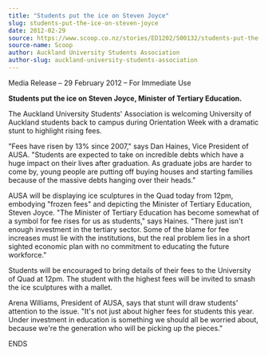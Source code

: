 ```yaml
---
title: "Students put the ice on Steven Joyce"
slug: students-put-the-ice-on-steven-joyce
date: 2012-02-29
source: https://www.scoop.co.nz/stories/ED1202/S00132/students-put-the-ice-on-steven-joyce.htm
source-name: Scoop
author: Auckland University Students Association
author-slug: auckland-university-students-association
---
```


<p>Media Release – 29 February 2012 – For Immediate
Use</p>

<p><strong>Students put the ice on Steven Joyce, Minister
of Tertiary Education.</strong></p>

<p>The Auckland University
Students' Association is welcoming University of Auckland
students back to campus during Orientation Week with a
dramatic stunt to highlight rising fees.</p>

<p>"Fees have risen
by 13% since 2007," says Dan Haines, Vice President of AUSA.
"Students are expected to take on incredible debts which
have a huge impact on their lives after graduation. As
graduate jobs are harder to come by, young people are
putting off buying houses and starting families because of
the massive debts hanging over their heads."</p>

<p>AUSA will be
displaying ice sculptures in the Quad today from 12pm,
embodying "frozen fees" and depicting the Minister of
Tertiary Education, Steven Joyce. "The Minister of Tertiary
Education has become somewhat of a symbol for fee rises for
us as students," says Haines. "There just isn't enough
investment in the tertiary sector. Some of the blame for fee
increases must lie with the institutions, but the real
problem lies in a short sighted economic plan with no
commitment to educating the future workforce."<p>

<p>Students
will be encouraged to bring details of their fees to the
University of Quad at 12pm. The student with the highest
fees will be invited to smash the ice sculptures with a
mallet.</p>

<p>Arena Williams, President of AUSA, says that stunt
will draw students' attention to the issue. "It's not just
about higher fees for students this year. Under investment
in education is something we should all be worried about,
because we're the generation who will be picking up the
pieces."</p>

<p>ENDS</p>  